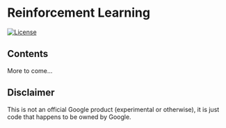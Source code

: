Reinforcement Learning
==================

[![License](https://img.shields.io/badge/License-Apache%202.0-blue.svg)](https://github.com/nyghtowl/mixed-tape/blob/master/LICENSE)

Contents
-----------------
More to come...


Disclaimer
----------------- 

This is not an official Google product (experimental or otherwise), it is just
code that happens to be owned by Google.
